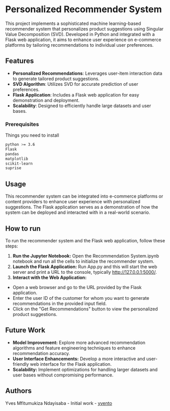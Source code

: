 # Personalized Recommender System

This project implements a sophisticated machine learning-based recommender system that personalizes product suggestions using Singular Value Decomposition (SVD). Developed in Python and integrated with a Flask web application, it aims to enhance user experience on e-commerce platforms by tailoring recommendations to individual user preferences.

## Features

- **Personalized Recommendations**: Leverages user-item interaction data to generate tailored product suggestions.
- **SVD Algorithm**: Utilizes SVD for accurate prediction of user preferences.
- **Flask Application**: Includes a Flask web application for easy demonstration and deployment.
- **Scalability**: Designed to efficiently handle large datasets and user bases.

### Prerequisites

Things you need to install

```bash
python >= 3.6
Flask
pandas
matplotlib
scikit-learn
suprise
```
## Usage
This recommender system can be integrated into e-commerce platforms or content providers to enhance user experience with personalized suggestions. The Flask application serves as a demonstration of how the system can be deployed and interacted with in a real-world scenario.

## How to run
To run the recommender system and the Flask web application, follow these steps:

1. **Run the Jupyter Notebook:** Open the Recommendation System.ipynb notebook and run all the cells to initialize the recommender system.
2. **Launch the Flask Application:** Run App.py and this will start the web server and print a URL to the console, typically http://127.0.0.1:5000/.
3. **Interact with the Web Application:**
- Open a web browser and go to the URL provided by the Flask application.
- Enter the user ID of the customer for whom you want to generate recommendations in the provided input field.
- Click on the "Get Recommendations" button to view the personalized product suggestions.

## Future Work

- **Model Improvement:** Explore more advanced recommendation algorithms and feature engineering techniques to enhance recommendation accuracy.
- **User Interface Enhancements:** Develop a more interactive and user-friendly web interface for the Flask application.
- **Scalability:** Implement optimizations for handling larger datasets and user bases without compromising performance.

## Authors
Yves Mfitumukiza Ndayisaba - Initial work - [yvento](https://github.com/yvento)


